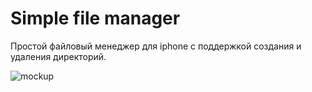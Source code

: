 # Simple file manager

Простой файловый менеджер для iphone с поддержкой создания и удаления директорий.

![mockup](https://user-images.githubusercontent.com/18336087/32080348-c48300c0-bab7-11e7-82a3-e4d66058683c.png)